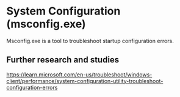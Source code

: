# System Configuration (msconfig.exe)

Msconfig.exe is a tool to troubleshoot startup configuration errors.

## Further research and studies
https://learn.microsoft.com/en-us/troubleshoot/windows-client/performance/system-configuration-utility-troubleshoot-configuration-errors
